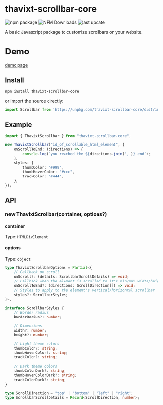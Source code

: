 # thavixt-scrollbar-core

![npm package](https://img.shields.io/npm/v/thavixt-scrollbar-core)
![NPM Downloads](https://img.shields.io/npm/dm/thavixt-scrollbar-core)
![last update](https://img.shields.io/npm/last-update/thavixt-scrollbar-core)

A basic Javascript package to customize scrollbars on your website.

# Demo

[demo page](https://demo-thavixt-scrollbar-react-oen1yr2bx-thavixts-projects.vercel.app/)

## Install

```bash
npm install thavixt-scrollbar-core
```

or import the source directly:

```js
import Scrollbar from 'https://unpkg.com/thavixt-scrollbar-core/dist/index.js';
```

## Example

```ts
import { ThavixtScrollbar } from "thavixt-scrollbar-core";

new ThavixtScrollbar("id_of_scrollable_html_element", {
	onScrollToEnd: (directions) => {
		console.log(`you reached the ${directions.join(',')} end`);
	},
	styles: {
		thumbColor: "#999",
		thumbHoverColor: "#ccc",
		trackColor: "#444",
	},
});
```

## API

### new ThavixtScrollbar(container, options?)

#### container

Type: `HTMLDivElement`

#### options

Type: `object`

```ts
type ThavixtScrollbarOptions = Partial<{
	// Callback on scroll
	onScroll?: (details: ScrollbarScrollDetails) => void;
	// Callback when the element is scrolled to it's min/max width/height
	onScrollToEnd?: (directions: ScrollDirection[]) => void;
	// Styles to apply to the element's vertical/horizontal scrollbar
	styles?: ScrollbarStyles;
}>;

interface ScrollbarStyles {
	// Border radius
	borderRadius?: number;

	// Dimensions
	width?: number;
	height?: number;

	// Light theme colors
	thumbColor?: string;
	thumbHoverColor?: string;
	trackColor?: string;
	
	// Dark theme colors
	thumbColorDark?: string;
	thumbHoverColorDark?: string;
	trackColorDark?: string;
}

type ScrollDirection = "top" | "bottom" | "left" | "right";
type ScrollbarScrollDetails = Record<ScrollDirection, number>;
```
